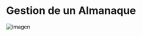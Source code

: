 # Gestion de un Almanaque

![imagen](https://github.com/user-attachments/assets/711541f0-df43-4505-91c0-06d8f20788c6)


